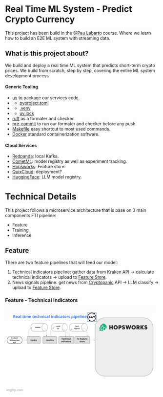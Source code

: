 # Real Time ML System - Predict Crypto Currency

This project has been build in the [@Pau Labarto](https://es.linkedin.com/in/pau-labarta-bajo-4432074b/en) course. Where we learn how to build an E2E ML system with streaming data.

## What is this project about?

We build and deploy a real time ML system that predicts short-term crypto prices. We build from scratch, step by step, covering the entire ML system development process.

#### Generic Tooling

- [uv](https://github.com/astral-sh/uv) to package our services code.
- - [pyproject.toml](https://docs.astral.sh/uv/guides/projects/#pyprojecttoml)
- - [.venv](https://docs.astral.sh/uv/guides/projects/#venv)
- - [uv.lock](https://docs.astral.sh/uv/guides/projects/#uvlock)
- [ruff](https://docs.astral.sh/ruff/) as a formater and checker.
- [pre-commit](https://pre-commit.com/) to run our formater and checker before any push.
- [Makefile](https://en.wikipedia.org/wiki/Make_(software)) easy shortcut to most used commands.
- [Docker](https://www.docker.com/products/docker-desktop/) standard containerization software.

#### Cloud Services

- [Redpanda](): local Kafka.
- [CometML](https://www.comet.com/site/): model registry as well as experiment tracking.
- [Hopsworks](https://www.hopsworks.ai): Feature store.
- [QuixCloud](https://quix.io/quix-cloud): deployment?
- [HuggingFace](https://huggingface.co): LLM model registry.


# Technical Details

This project follows a microservice architecture that is base on 3 main components FTI pipeline:
- Feature
- Training
- Inference

## Feature

There are two feature pipelines that will feed our model:
1. Technical indicators pipeline: gather data from [Kraken API](https://docs.kraken.com/api/) -> calculate technical indicators -> upload to [Feature Store](https://www.hopsworks.ai).
1. News signals pipeline: get news from [Cryptopanic](https://cryptopanic.com) API -> LLM classify -> upload to [Feature Store](https://www.hopsworks.ai).

### Feature - Technical Indicators

![gif](docs/flowchart.gif)

